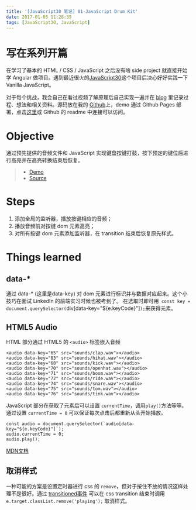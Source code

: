 ```yaml
---
title: '[JavaScript30 笔记] 01-JavaScript Drum Kit'
date: 2017-01-05 11:28:35
tags: [JavaScript30, JavaScript]
---
```


# 写在系列开篇
在学习了基本的 HTML / CSS / JavaScript 之后没有啥 side project 就直接开始学 Angular 做项目。遇到最近很火的[JavaScript30](https://JavaScript30.com)这个项目后决心好好实践一下 Vanilla JavaScript。

对于每个挑战，我会自己在看过视频了解原理后自己实现一遍并在 [blog](https://xg-wang.github.io/tags/JavaScript30/) 里记录过程、想法和相关资料。源码放在我的 [Github](https://github.com/xg-wang/JavaScript30)上，demo 通过 Github Pages 部署，点击[这里](https://xg-wang.github.io/JavaScript30/)或 Github 的 readme 中连接可以访问。

# Objective
通过预先提供的音频文件和 JavaScript 实现键盘按键打鼓，按下预定的键位后进行高亮并在高亮转换结束后恢复。
<!-- more -->
> - [Demo](https://xg-wang.github.io/JavaScript30/01%20-%20JavaScript%20Drum%20Kit/)
> - [Source](https://github.com/xg-wang/JavaScript30/blob/master/01%20-%20JavaScript%20Drum%20Kit/index.html)

# Steps
1. 添加全局的监听器，播放按键相应的音频；
2. 播放音频前对按键 dom 元素高亮；
3. 对所有按键 dom 元素添加监听器，在 transition 结束后恢复原先样式。


# Things learned
## data-*
通过 data-* (这里是data-key) 对 dom 元素进行标识并与数据对应起来。这个小技巧在面试 LinkedIn 的前端实习时候也被考到了。
在选取时即可用` const key = document.querySelector(`div[data-key="${e.keyCode}"]`);`来获得元素。

## HTML5 Audio
HTML 部分通过 HTML5 的 `<audio>` 标签嵌入音频
```
<audio data-key="65" src="sounds/clap.wav"></audio>
<audio data-key="83" src="sounds/hihat.wav"></audio>
<audio data-key="68" src="sounds/kick.wav"></audio>
<audio data-key="70" src="sounds/openhat.wav"></audio>
<audio data-key="71" src="sounds/boom.wav"></audio>
<audio data-key="72" src="sounds/ride.wav"></audio>
<audio data-key="74" src="sounds/snare.wav"></audio>
<audio data-key="75" src="sounds/tom.wav"></audio>
<audio data-key="76" src="sounds/tink.wav"></audio>
```
JavaScript 部分在获取了元素后可以设置 `currentTime`，调用`play()`方法等等。
通过设置 `currentTime = 0` 可以保证每次点击后都重新从头开始播放。
```
const audio = document.querySelector(`audio[data-key="${e.keyCode}"]`);
audio.currentTime = 0;
audio.play();
```

[MDN文档](https://developer.mozilla.org/en-US/docs/Web/Guide/HTML/Using_HTML5_audio_and_video)

## 取消样式
一种可能的方案是设置定时器进行 css 的 `remove`，但对于按住不放的情况这样处理不是很好。通过 [transitioned事件](https://developer.mozilla.org/en-US/docs/Web/Events/transitionend) 可以在 css transition 结束时调用 `e.target.classList.remove('playing');` 取消样式。


